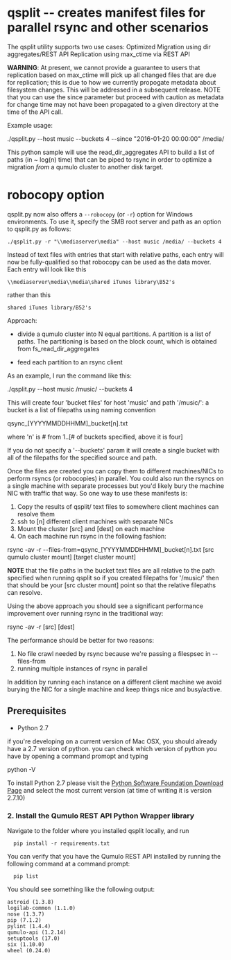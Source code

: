 # qsplit -- creates manifest files for parallel rsync and other scenarios

The qsplit utility supports two use cases:
Optimized Migration using dir aggregates/REST API
Replication using max_ctime via REST API

**WARNING**: At present, we cannot provide a guarantee to users that replication based on max_ctime will pick up all changed files that are due for replication; this is due to how we currently propogate metadata about filesystem changes.  This will be addressed in a subsequent release.  NOTE that you can use the since parameter but proceed with caution as metadata for change time may not have
been propagated to a given directory at the time of the API call. 

Example usage:

./qsplit.py --host music --buckets 4 --since "2016-01-20 00:00:00" /media/

  
This python sample will use the read_dir_aggregates API to build a list of paths (in ~ log(n) time) that can be piped to rsync in order to optimize a migration *from* a qumulo cluster to another disk target.  

# robocopy option 
qsplit.py now also offers a `--robocopy` (or `-r`) option for Windows environments.  To use it, specify the SMB root server and path as an option to qsplit.py as follows:

    ./qsplit.py -r "\\mediaserver\media" --host music /media/ --buckets 4

Instead of text files with entries that start with relative paths, each entry will now be fully-qualified so that robocopy can be used as the data mover.  Each entry will look like this

    \\mediaserver\media\\media\shared iTunes library\B52's

rather than this

    shared iTunes library/B52's

Approach:

- divide a qumulo cluster into N equal partitions. A partition is a list of paths. The partitioning is based on the block count, which is obtained from fs_read_dir_aggregates

- feed each partition to an rsync client

As an example, I run the command like this:

./qsplit.py --host music /music/ --buckets 4

This will create four 'bucket files' for host 'music' and path '/music/': a bucket is a list of filepaths using naming convention

qsync_[YYYYMMDDHHMM]_bucket[n].txt

where 'n' is # from 1..[# of buckets specified, above it is four]

If you do not specify a '--buckets' param it will create a single bucket with all of the filepaths for the specified source and path.

Once the files are created you can copy them to different machines/NICs to perform rsyncs (or robocopies) in parallel.  You could also run the rsyncs on a single machine with separate processes but you'd likely bury the machine NIC with traffic that way.  So one way to use these manifests is:

1. Copy the results of qsplit/ text files to somewhere client machines can resolve them
2. ssh to [n] different client machines with separate NICs
3. Mount the cluster [src] and [dest] on each machine
4. On each machine run rsync in the following fashion:

rsync -av -r --files-from=qsync_[YYYYMMDDHHMM]_bucket[n].txt [src qumulo cluster mount] [target cluster mount]

**NOTE** that the file paths in the bucket text files are all relative to the path specified when running qsplit so if you created filepaths for '/music/' then that should be your [src cluster mount] point so that the relative filepaths can resolve.

Using the above approach you should see a significant performance improvement over running rsync in the traditional way:

rsync -av -r [src] [dest] 

The performance should be better for two reasons:

1. No file crawl needed by rsync because we're passing a filespsec in --files-from
2. running multiple instances of rsync in parallel

In addition by running each instance on a different client machine we avoid burying the NIC for a single machine and keep things nice and busy/active.

## Prerequisites

* Python 2.7

if you're developing on a current version of Mac OSX, you should already have a 2.7 version of python.  you can check which version of python you have by opening a command promopt and typing

  python -V

To install Python 2.7 please visit the [Python Software Foundation
Download Page](https://www.python.org/downloads/)  and select the most
current version (at time of writing it is version 2.7.10)


### 2. Install the Qumulo REST API Python Wrapper library

Navigate to the folder where you installed qsplit locally, and run

```
  pip install -r requirements.txt
```

You can verify that you have the Qumulo REST API installed by running
the following command at a command prompt:
```
  pip list
```
You should see something like the following output:

```
astroid (1.3.8)
logilab-common (1.1.0)
nose (1.3.7)
pip (7.1.2)
pylint (1.4.4)
qumulo-api (1.2.14)
setuptools (17.0)
six (1.10.0)
wheel (0.24.0)

```

